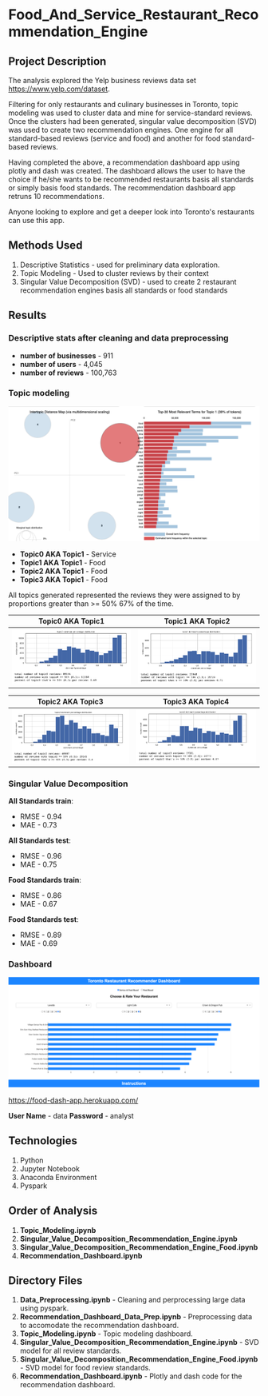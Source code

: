# Food_And_Service_Restaurant_Recommendation_Engine

## Project Description

The analysis explored the Yelp business reviews data set https://www.yelp.com/dataset. 

Filtering for only restaurants and culinary businesses in Toronto, topic modeling was used to cluster data and mine for service-standard reviews. Once the clusters had been generated, singular value decomposition (SVD) was used to create two recommendation engines. One engine for all standard-based reviews (service and food) and another for food standard-based reviews. 

Having completed the above, a recommendation dashboard app using plotly and dash was created. The dashboard allows the user to have the choice if he/she wants to be recommended restaurants basis all standards or simply basis food standards. The recommendation dashboard app retruns 10 recommendations.

Anyone looking to explore and get a deeper look into Toronto's restaurants can use this app.

## Methods Used

1) Descriptive Statistics - used for preliminary data exploration.
2) Topic Modeling - Used to cluster reviews by their context
3) Singular Value Decomposition (SVD) - used to create 2 restaurant recommendation engines basis all standards or food standards 

## Results 

### Descriptive stats after cleaning and data preprocessing 

* **number of businesses** - 911
* **number of users** - 4,045
* **number of reviews** - 100,763

### Topic modeling

![](ReadMe_Images/Topics.png)

* **Topic0 AKA Topic1** - Service
* **Topic1 AKA Topic1** - Food
* **Topic2 AKA Topic1** - Food
* **Topic3 AKA Topic1** - Food

All topics generated represented the reviews they were assigned to by proportions greater than >= 50% 67% of the time.

Topic0 AKA Topic1                     |  Topic1 AKA Topic2
:------------------------------------:|:------------------------------------:
![](ReadMe_Images/T1.png)             |  ![](ReadMe_Images/T2.png)

Topic2 AKA Topic3                     |  Topic3 AKA Topic4
:------------------------------------:|:------------------------------------:
![](ReadMe_Images/T3.png)             |  ![](ReadMe_Images/T4.png)

### Singular Value Decomposition

**All Standards train**:

  * RMSE - 0.94
  * MAE - 0.73

**All Standards test**:

  * RMSE - 0.96
  * MAE - 0.75
  
 **Food Standards train**:

  * RMSE - 0.86
  * MAE -  0.67

**Food Standards test**:

  * RMSE - 0.89
  * MAE - 0.69
  
### Dashboard

![](ReadMe_Images/Dash1.png)

https://food-dash-app.herokuapp.com/

**User Name** - data
**Password** - analyst

## Technologies 

1) Python 
2) Jupyter Notebook
3) Anaconda Environment
4) Pyspark

## Order of Analysis

1) **Topic_Modeling.ipynb**
2) **Singular_Value_Decomposition_Recommendation_Engine.ipynb**
3) **Singular_Value_Decomposition_Recommendation_Engine_Food.ipynb**
4) **Recommendation_Dashboard.ipynb**

## Directory Files

1) **Data_Preprocessing.ipynb** - Cleaning and perprocessing large data using pyspark.
2) **Recommendation_Dashboard_Data_Prep.ipynb** - Preprocessing data to accomodate the recommendation dashboard.
3) **Topic_Modeling.ipynb** - Topic modeling dashboard.
4) **Singular_Value_Decomposition_Recommendation_Engine.ipynb** - SVD model for all review standards.
5) **Singular_Value_Decomposition_Recommendation_Engine_Food.ipynb** - SVD model for food review standards.
6) **Recommendation_Dashboard.ipynb** - Plotly and dash code for the recommendation dashboard.
